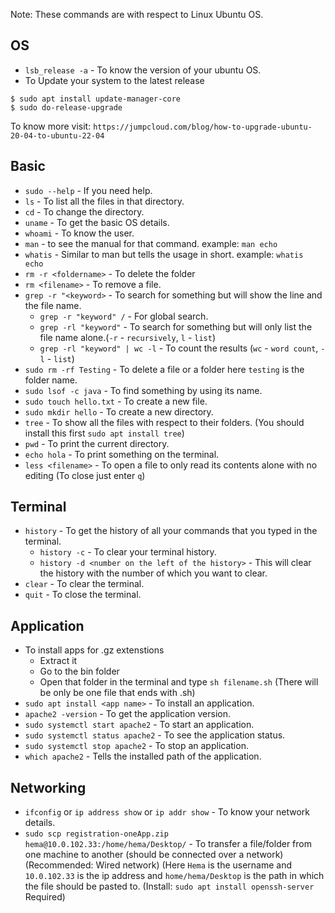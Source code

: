 Note: These commands are with respect to Linux Ubuntu OS.
## OS
* `lsb_release -a` - To know the version of your ubuntu OS.
* To Update your system to the latest release
```
$ sudo apt install update-manager-core
$ sudo do-release-upgrade
```
To know more visit: `https://jumpcloud.com/blog/how-to-upgrade-ubuntu-20-04-to-ubuntu-22-04`

## Basic
* `sudo --help` - If you need help.
* `ls` - To list all the files in that directory.
* `cd` - To change the directory.
* `uname` - To get the basic OS details.
* `whoami` - To know the user.
* `man` - to see the manual for that command. example: `man echo`
* `whatis` - Similar to man but tells the usage in short. example: `whatis echo`
* `rm -r <foldername>` - To delete the folder
* `rm <filename>` - To remove a file.
* `grep -r "<keyword>` - To search for something but will show the line and the file name.
  * `grep -r "keyword" /` - For global search.
  * `grep -rl "keyword"` - To search for something but will only list the file name alone.(`-r` - `recursively`, `l` - `list`)
  * `grep -rl "keyword" | wc -l` - To count the results (`wc` - `word count`, `-l` - `list`)
* `sudo rm -rf Testing` - To delete a file or a folder here `testing` is the folder name.
* `sudo lsof -c java` - To find something by using its name.
* `sudo touch hello.txt` - To create a new file.
* `sudo mkdir hello` - To create a new directory.
* `tree` - To show all the files with respect to their folders. (You should install this first `sudo apt install tree`)
* `pwd` - To print the current directory.
* `echo hola` - To print something on the terminal.
* `less <filename>` - To open a file to only read its contents alone with no editing (To close just enter `q`)
## Terminal
* `history` - To get the history of all your commands that you typed in the terminal.
   * `history -c` - To clear your terminal history.
   * `history -d <number on the left of the history>` - This will clear the history with the number of which you want to clear.
* `clear` - To clear the terminal.
* `quit` - To close the terminal.

## Application
* To install apps for .gz extenstions
    * Extract it
    * Go to the bin folder
    * Open that folder in the terminal and type `sh filename.sh` (There will be only be one file that ends with .sh)
* `sudo apt install <app name>` - To install an application.
* `apache2 -version` - To get the application version.
* `sudo systemctl start apache2` - To start an application.
* `sudo systemctl status apache2` - To see the application status.
* `sudo systemctl stop apache2` - To stop an application.
* `which apache2` - Tells the installed path of the application.

## Networking
* `ifconfig` or `ip address show` or `ip addr show` - To know your network details.
* `sudo scp registration-oneApp.zip hema@10.0.102.33:/home/hema/Desktop/` - To transfer a file/folder from one machine to another (should be connected over a network)(Recommended: Wired network) (Here `Hema` is the username and `10.0.102.33` is the ip address and `home/hema/Desktop` is the path in which the file should be pasted to. (Install: `sudo apt install openssh-server` Required)
